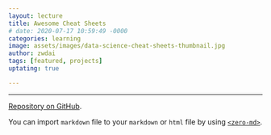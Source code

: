 ```yaml
---
layout: lecture
title: Awesome Cheat Sheets
# date: 2020-07-17 10:59:49 -0000
categories: learning
image: assets/images/data-science-cheat-sheets-thumbnail.jpg
author: zwdai
tags: [featured, projects]
uptating: true

---
```


<!-- # test name -->

<!-- Lightweight client-side loader that feature-detects and load polyfills only when necessary -->
<!-- <script src="https://cdn.jsdelivr.net/npm/@webcomponents/webcomponentsjs@2/webcomponents-loader.min.js"></script> -->

<!-- Load the element definition -->
<script type="module" src="https://cdn.jsdelivr.net/gh/zerodevx/zero-md@2/dist/zero-md.min.js"></script>

<!-- Simply set the `src` attribute to your MD file and win -->
<zero-md
    src="https://raw.githubusercontent.com/dull-bird/awesome-cheat-sheets/master/README.md">
    <template>
        <!-- Load external stylesheets with a `<link rel="stylesheet">` tag -->
        <link rel="stylesheet" href="https://ullday-irdbay.github.io/static/css/main.css">
        <link rel="stylesheet" href="https://ullday-irdbay.github.io/static/css/syntax.css">
        <!-- <link rel="stylesheet" href="highlight-styles.css"> -->
  </template>
</zero-md>

---

[Repository on GitHub](https://github.com/dull-bird/awesome-cheat-sheets).

You can import `markdown` file to your `markdown` or `html` file by using [`<zero-md>`](https://zerodevx.github.io/zero-md/).
